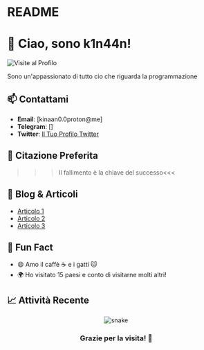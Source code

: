 # README
# 👋 Ciao, sono k1n44n!

![Visite al Profilo](https://komarev.com/ghpvc/?username=il-tuo-username&color=brightgreen)

Sono un'appassionato di tutto cio che riguarda la programmazione

## 📫 Contattami
- **Email**: [kinaan0.0proton@me]
- **Telegram**: []
- **Twitter**: [Il Tuo Profilo Twitter](https://twitter.com/il-tuo-username)

## 💬 Citazione Preferita
>>>Il fallimento è la chiave del successo<<<

## 📝 Blog & Articoli
- [Articolo 1](https://link-articolo-1.com)
- [Articolo 2](https://link-articolo-2.com)
- [Articolo 3](https://link-articolo-3.com)

## 🎉 Fun Fact
- 😄 Amo il caffè ☕ e i gatti 🐱
- 🌍 Ho visitato 15 paesi e conto di visitarne molti altri!

## 📈 Attività Recente
<!--START_SECTION:activity-->
<!--END_SECTION:activity-->

<div align="center">
  <img src="https://github.com/il-tuo-username/il-tuo-username/raw/output/github-contribution-grid-snake.svg" alt="snake">
</div>

<div align="center">
  <h3>Grazie per la visita! 💖</h3>
</div>

